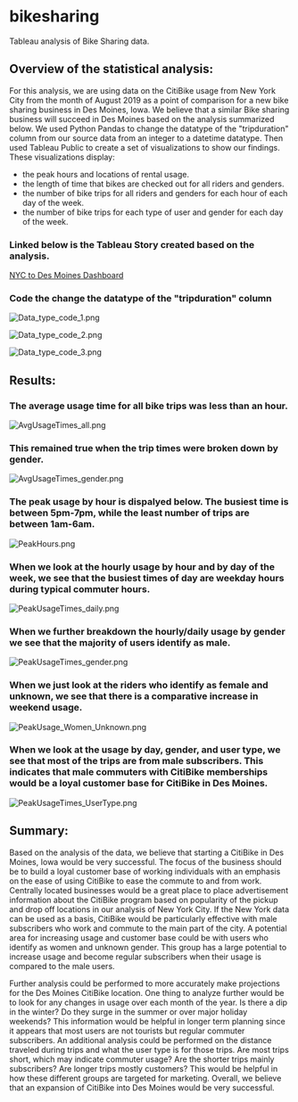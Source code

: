 # bikesharing
Tableau analysis of Bike Sharing data. 

## Overview of the statistical analysis:
For this analysis, we are using data on the CitiBike usage from New York City from the month of August 2019 as a point of comparison for a new bike sharing business in Des Moines, Iowa.  We believe that a similar Bike sharing business will succeed in Des Moines based on the analysis summarized below. We used Python Pandas to change the datatype of the "tripduration" column from our source data from an integer to a datetime datatype. Then used Tableau Public to create a set of visualizations to show our findings. These visualizations display: 
 - the peak hours and locations of rental usage. 
 - the length of time that bikes are checked out for all riders and genders. 
 - the number of bike trips for all riders and genders for each hour of each day of the week. 
 - the number of bike trips for each type of user and gender for each day of the week.

### Linked below is the Tableau Story created based on the analysis. 

[NYC to Des Moines Dashboard](https://public.tableau.com/shared/8GRQPDJQY?:display_count=n&:origin=viz_share_link)

### Code the change the datatype of the "tripduration" column

![Data_type_code_1.png](Resources/Data_type_code_1.png)


![Data_type_code_2.png](Resources/Data_type_code_2.png)


![Data_type_code_3.png](Resources/Data_type_code_3.png)

## Results:

### The average usage time for all bike trips was less than an hour. 
![AvgUsageTimes_all.png](Resources/AvgUsageTimes_all.png)

### This remained true when the trip times were broken down by gender. 
![AvgUsageTimes_gender.png](Resources/AvgUsageTimes_gender.png)

### The peak usage by hour is dispalyed below. The busiest time is between 5pm-7pm, while the least number of trips are between 1am-6am. 
![PeakHours.png](Resources/PeakHours.png)

### When we look at the hourly usage by hour and by day of the week, we see that the busiest times of day are weekday hours during typical commuter hours. 
![PeakUsageTimes_daily.png](Resources/PeakUsageTimes_daily.png)

### When we further breakdown the hourly/daily usage by gender we see that the majority of users identify as male. 
![PeakUsageTimes_gender.png](Resources/PeakUsageTimes_gender.png)

### When we just look at the riders who identify as female and unknown, we see that there is a comparative increase in weekend usage. 
![PeakUsage_Women_Unknown.png](Resources/PeakUsage_Women_Unknown.png)

### When we look at the usage by day, gender, and user type, we see that most of the trips are from male subscribers. This indicates that male commuters with CitiBike memberships would be a loyal customer base for CitiBike in Des Moines. 
![PeakUsageTimes_UserType.png](Resources/PeakUsageTimes_UserType.png)


## Summary:

Based on the analysis of the data, we believe that starting a CitiBike in Des Moines, Iowa would be very successful. The focus of the business should be to build a loyal customer base of working individuals with an emphasis on the ease of using CitiBike to ease the commute to and from work. Centrally located businesses would be a great place to place advertisement information about the CitiBike program based on popularity of the pickup and drop off locations in our analysis of New York City. If the New York data can be used as a basis, CitiBike would be particularly effective with male subscribers who work and commute to the main part of the city. A potential area for increasing usage and customer base could be with users who identify as women and unknown gender. This group has a large potential to increase usage and become regular subscribers when their usage is compared to the male users. 

Further analysis could be performed to more accurately make projections for the Des Moines CitiBike location. One thing to analyze further would be to look for any changes in usage over each month of the year. Is there a dip in the winter? Do they surge in the summer or over major holiday weekends? This information would be helpful in longer term planning since it appears that most users are not tourists but regular commuter subscribers. An additional analysis could be performed on the distance traveled during trips and what the user type is for those trips. Are most trips short, which may indicate commuter usage? Are the shorter trips mainly subscribers? Are longer trips mostly customers? This would be helpful in how these different groups are targeted for marketing. Overall, we believe that an expansion of CitiBike into Des Moines would be very successful.


